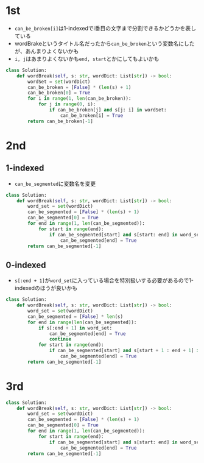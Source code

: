 # 1st
- `can_be_broken[i]`は1-indexedでi番目の文字まで分割できるかどうかを表している
- wordBrakeというタイトル名だったから`can_be_broken`という変数名にしたが、あんまりよくないかも
- `i, j`はあまりよくないかも`end, start`とかにしてもよいかも
```py
class Solution:
    def wordBreak(self, s: str, wordDict: List[str]) -> bool:
        wordSet = set(wordDict)
        can_be_broken = [False] * (len(s) + 1)
        can_be_broken[0] = True
        for i in range(1, len(can_be_broken)):
            for j in range(0, i):
                if can_be_broken[j] and s[j: i] in wordSet:
                    can_be_broken[i] = True
        return can_be_broken[-1]
```

# 2nd
## 1-indexed
- `can_be_segmented`に変数名を変更
```py
class Solution:
    def wordBreak(self, s: str, wordDict: List[str]) -> bool:
        word_set = set(wordDict)
        can_be_segmented = [False] * (len(s) + 1)
        can_be_segmented[0] = True
        for end in range(1, len(can_be_segmented)):
            for start in range(end):
                if can_be_segmented[start] and s[start: end] in word_set:
                    can_be_segmented[end] = True
        return can_be_segmented[-1]
```
## 0-indexed
- `s[:end + 1]`が`word_set`に入っている場合を特別扱いする必要があるので1-indexedのほうが良いかも
```py
class Solution:
    def wordBreak(self, s: str, wordDict: List[str]) -> bool:
        word_set = set(wordDict)
        can_be_segmented = [False] * len(s)
        for end in range(len(can_be_segmented)):
            if s[:end + 1] in word_set:
                can_be_segmented[end] = True
                continue
            for start in range(end):
                if can_be_segmented[start] and s[start + 1 : end + 1] in word_set:
                    can_be_segmented[end] = True
        return can_be_segmented[-1]
```
# 3rd
```py
class Solution:
    def wordBreak(self, s: str, wordDict: List[str]) -> bool:
        word_set = set(wordDict)
        can_be_segmented = [False] * (len(s) + 1)
        can_be_segmented[0] = True
        for end in range(1, len(can_be_segmented)):
            for start in range(end):
                if can_be_segmented[start] and s[start: end] in word_set:
                    can_be_segmented[end] = True
        return can_be_segmented[-1]
```
